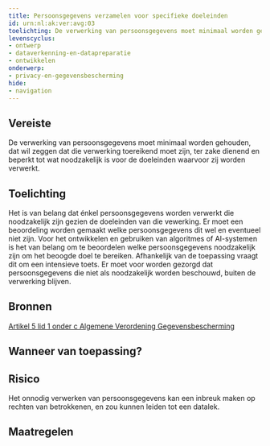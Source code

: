 ```yaml
---
title: Persoonsgegevens verzamelen voor specifieke doeleinden
id: urn:nl:ak:ver:avg:03
toelichting: De verwerking van persoonsgegevens moet minimaal worden gehouden, dat wil zeggen dat die verwerking toereikend moet zijn, ter zake dienend en beperkt tot wat noodzakelijk is voor de doeleinden waarvoor zij worden verwerkt. 
levenscyclus:
- ontwerp
- dataverkenning-en-datapreparatie
- ontwikkelen
onderwerp:
- privacy-en-gegevensbescherming
hide:
- navigation
---
```


<!-- tags -->
## Vereiste

De verwerking van persoonsgegevens moet minimaal worden gehouden, dat wil zeggen dat die verwerking toereikend moet zijn, ter zake dienend en beperkt tot wat noodzakelijk is voor de doeleinden waarvoor zij worden verwerkt.


## Toelichting

Het is van belang dat énkel persoonsgegevens worden verwerkt die noodzakelijk zijn gezien de doeleinden van die vewerking.
Er moet een beoordeling worden gemaakt welke persoonsgegevens dit wel en eventueel niet zijn.
Voor het ontwikkelen en gebruiken van algoritmes of AI-systemen is het van belang om te beoordelen welke persoonsgegevens noodzakelijk zijn om het beoogde doel te bereiken. Afhankelijk van de toepassing vraagt dit om een intensieve toets. Er moet voor worden gezorgd dat persoonsgegevens die niet als noodzakelijk worden beschouwd, buiten de verwerking blijven. 

## Bronnen

[Artikel 5 lid 1 onder c Algemene Verordening Gegevensbescherming](https://eur-lex.europa.eu/legal-content/NL/TXT/HTML/?uri=CELEX:32016R0679#d1e1802-1-1)

## Wanneer van toepassing?


## Risico

Het onnodig verwerken van persoonsgegevens kan een inbreuk maken op rechten van betrokkenen, en zou kunnen leiden tot een datalek.

## Maatregelen

<!-- list_maatregelen vereiste/avg:03-minimale-verwerking-van-persoonsgegevens -->
